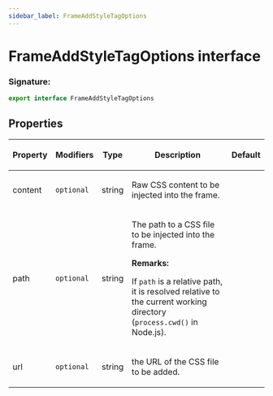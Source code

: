 ```yaml
---
sidebar_label: FrameAddStyleTagOptions
---
```


# FrameAddStyleTagOptions interface

### Signature:

```typescript
export interface FrameAddStyleTagOptions
```

## Properties

<table><thead><tr><th>

Property

</th><th>

Modifiers

</th><th>

Type

</th><th>

Description

</th><th>

Default

</th></tr></thead>
<tbody><tr><td>

<span id="content">content</span>

</td><td>

`optional`

</td><td>

string

</td><td>

Raw CSS content to be injected into the frame.

</td><td>

</td></tr>
<tr><td>

<span id="path">path</span>

</td><td>

`optional`

</td><td>

string

</td><td>

The path to a CSS file to be injected into the frame.

**Remarks:**

If `path` is a relative path, it is resolved relative to the current working directory (`process.cwd()` in Node.js).

</td><td>

</td></tr>
<tr><td>

<span id="url">url</span>

</td><td>

`optional`

</td><td>

string

</td><td>

the URL of the CSS file to be added.

</td><td>

</td></tr>
</tbody></table>
